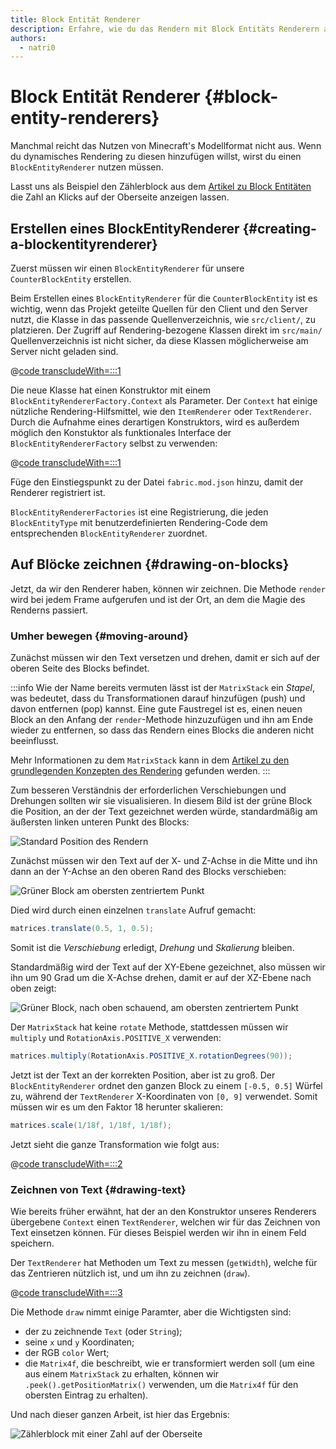 ```yaml
---
title: Block Entität Renderer
description: Erfahre, wie du das Rendern mit Block Entitäts Renderern aufwerten kannst.
authors:
  - natri0
---
```


# Block Entität Renderer {#block-entity-renderers}

Manchmal reicht das Nutzen von Minecraft's Modellformat nicht aus. Wenn du dynamisches Rendering zu diesen hinzufügen willst, wirst du einen `BlockEntityRenderer` nutzen müssen.

Lasst uns als Beispiel den Zählerblock aus dem [Artikel zu Block Entitäten](../blocks/block-entities) die Zahl an Klicks auf der Oberseite anzeigen lassen.

## Erstellen eines BlockEntityRenderer {#creating-a-blockentityrenderer}

Zuerst müssen wir einen `BlockEntityRenderer` für unsere `CounterBlockEntity` erstellen.

Beim Erstellen eines `BlockEntityRenderer` für die `CounterBlockEntity` ist es wichtig, wenn das Projekt geteilte Quellen für den Client und den Server nutzt, die Klasse in das passende Quellenverzeichnis, wie `src/client/`, zu platzieren. Der Zugriff auf Rendering-bezogene Klassen direkt im `src/main/` Quellenverzeichnis ist nicht sicher, da diese Klassen möglicherweise am Server nicht geladen sind.

@[code transcludeWith=:::1](@/reference/1.21/src/client/java/com/example/docs/rendering/blockentity/CounterBlockEntityRenderer.java)

Die neue Klasse hat einen Konstruktor mit einem `BlockEntityRendererFactory.Context` als Parameter. Der `Context` hat einige nützliche Rendering-Hilfsmittel, wie den `ItemRenderer` oder `TextRenderer`.
Durch die Aufnahme eines derartigen Konstruktors, wird es außerdem möglich den Konstuktor als funktionales Interface der `BlockEntityRendererFactory` selbst zu verwenden:

@[code transcludeWith=:::1](@/reference/1.21/src/client/java/com/example/docs/FabricDocsBlockEntityRenderer.java)

Füge den Einstiegspunkt zu der Datei `fabric.mod.json` hinzu, damit der Renderer registriert ist.

`BlockEntityRendererFactories` ist eine Registrierung, die jeden `BlockEntityType` mit benutzerdefinierten Rendering-Code dem entsprechenden `BlockEntityRenderer` zuordnet.

## Auf Blöcke zeichnen {#drawing-on-blocks}

Jetzt, da wir den Renderer haben, können wir zeichnen. Die Methode `render` wird bei jedem Frame aufgerufen und ist der Ort, an dem die Magie des Renderns passiert.

### Umher bewegen {#moving-around}

Zunächst müssen wir den Text versetzen und drehen, damit er sich auf der oberen Seite des Blocks befindet.

:::info
Wie der Name bereits vermuten lässt ist der `MatrixStack` ein _Stapel_, was bedeutet, dass du Transformationen darauf hinzufügen (push) und davon entfernen (pop) kannst.
Eine gute Faustregel ist es, einen neuen Block an den Anfang der `render`-Methode hinzuzufügen und ihn am Ende wieder zu entfernen, so dass das Rendern eines Blocks die anderen nicht beeinflusst.

Mehr Informationen zu dem `MatrixStack` kann in dem [Artikel zu den grundlegenden Konzepten des Rendering](../rendering/basic-concepts) gefunden werden.
:::

Zum besseren Verständnis der erforderlichen Verschiebungen und Drehungen sollten wir sie visualisieren. In diesem Bild ist der grüne Block die Position, an der der Text gezeichnet werden würde, standardmäßig am äußersten linken unteren Punkt des Blocks:

![Standard Position des Rendern](/assets/develop/blocks/block_entity_renderer_1.png)

Zunächst müssen wir den Text auf der X- und Z-Achse in die Mitte und ihn dann an der Y-Achse an den oberen Rand des Blocks verschieben:

![Grüner Block am obersten zentriertem Punkt](/assets/develop/blocks/block_entity_renderer_2.png)

Died wird durch einen einzelnen `translate` Aufruf gemacht:

```java
matrices.translate(0.5, 1, 0.5);
```

Somit ist die _Verschiebung_ erledigt, _Drehung_ und _Skalierung_ bleiben.

Standardmäßig wird der Text auf der XY-Ebene gezeichnet, also müssen wir ihn um 90 Grad um die X-Achse drehen, damit er auf der XZ-Ebene nach oben zeigt:

![Grüner Block, nach oben schauend, am obersten zentriertem Punkt](/assets/develop/blocks/block_entity_renderer_3.png)

Der `MatrixStack` hat keine `rotate` Methode, stattdessen müssen wir `multiply` und `RotationAxis.POSITIVE_X` verwenden:

```java
matrices.multiply(RotationAxis.POSITIVE_X.rotationDegrees(90));
```

Jetzt ist der Text an der korrekten Position, aber ist zu groß. Der `BlockEntityRenderer` ordnet den ganzen Block zu einem `[-0.5, 0.5]` Würfel zu, während der `TextRenderer` X-Koordinaten von `[0, 9]` verwendet. Somit müssen wir es um den Faktor 18 herunter skalieren:

```java
matrices.scale(1/18f, 1/18f, 1/18f);
```

Jetzt sieht die ganze Transformation wie folgt aus:

@[code transcludeWith=:::2](@/reference/1.21/src/client/java/com/example/docs/rendering/blockentity/CounterBlockEntityRenderer.java)

### Zeichnen von Text {#drawing-text}

Wie bereits früher erwähnt, hat der an den Konstruktor unseres Renderers übergebene `Context` einen `TextRenderer`, welchen wir für das Zeichnen von Text einsetzen können. Für dieses Beispiel werden wir ihn in einem Feld speichern.

Der `TextRenderer` hat Methoden um Text zu messen (`getWidth`), welche für das Zentrieren nützlich ist, und um ihn zu zeichnen (`draw`).

@[code transcludeWith=:::3](@/reference/1.21/src/client/java/com/example/docs/rendering/blockentity/CounterBlockEntityRenderer.java)

Die Methode `draw` nimmt einige Paramter, aber die Wichtigsten sind:

- der zu zeichnende `Text` (oder `String`);
- seine `x` und `y` Koordinaten;
- der RGB `color` Wert;
- die `Matrix4f`, die beschreibt, wie er transformiert werden soll (um eine aus einem `MatrixStack` zu erhalten, können wir `.peek().getPositionMatrix()` verwenden, um die `Matrix4f` für den obersten Eintrag zu erhalten).

Und nach dieser ganzen Arbeit, ist hier das Ergebnis:

![Zählerblock mit einer Zahl auf der Oberseite](/assets/develop/blocks/block_entity_renderer_4.png)
